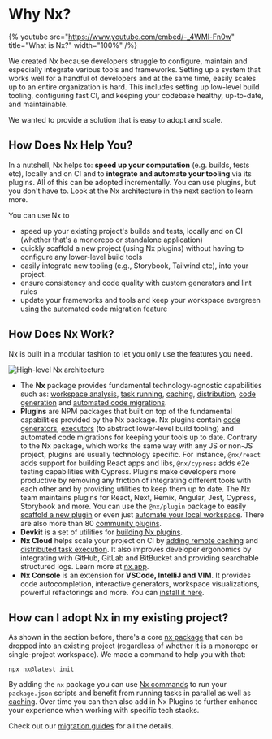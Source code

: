 # Why Nx?

{% youtube
src="https://www.youtube.com/embed/-_4WMl-Fn0w"
title="What is Nx?"
width="100%" /%}

We created Nx because developers struggle to configure, maintain and especially integrate various tools and frameworks. Setting up a system that works well for a handful of developers and at the same time, easily scales up to an entire organization is hard. This includes setting up low-level build tooling, configuring fast CI, and keeping your codebase healthy, up-to-date, and maintainable.

We wanted to provide a solution that is easy to adopt and scale.

## How Does Nx Help You?

In a nutshell, Nx helps to: **speed up your computation** (e.g. builds, tests etc), locally and on CI and to **integrate and automate your tooling** via its plugins. All of this can be adopted incrementally. You can use plugins, but you don't have to. Look at the Nx architecture in the next section to learn more.

You can use Nx to

- speed up your existing project's builds and tests, locally and on CI (whether that's a monorepo or standalone application)
- quickly scaffold a new project (using Nx plugins) without having to configure any lower-level build tools
- easily integrate new tooling (e.g., Storybook, Tailwind etc), into your project.
- ensure consistency and code quality with custom generators and lint rules
- update your frameworks and tools and keep your workspace evergreen using the automated code migration feature

## How Does Nx Work?

Nx is built in a modular fashion to let you only use the features you need.

![High-level Nx architecture](/shared/images/nx-architecture.svg)

- The **Nx** package provides fundamental technology-agnostic capabilities such as: [workspace analysis](/features/explore-graph), [task running](/features/run-tasks), [caching](/features/cache-task-results), [distribution](/ci/features/distribute-task-execution), [code generation](/features/generate-code) and [automated code migrations](/features/automate-updating-dependencies).
- **Plugins** are NPM packages that built on top of the fundamental capabilities provided by the Nx package. Nx plugins contain [code generators](/features/generate-code), [executors](/concepts/executors-and-configurations) (to abstract lower-level build tooling) and automated code migrations for keeping your tools up to date. Contrary to the Nx package, which works the same way with any JS or non-JS project, plugins are usually technology specific. For instance, `@nx/react` adds support for building React apps and libs, `@nx/cypress` adds e2e testing capabilities with Cypress. Plugins make developers more productive by removing any friction of integrating different tools with each other and by providing utilities to keep them up to date. The Nx team maintains plugins for React, Next, Remix, Angular, Jest, Cypress, Storybook and more. You can use the `@nx/plugin` package to easily [scaffold a new plugin](/extending-nx/intro/getting-started) or even just [automate your local workspace](/extending-nx/recipes/local-generators). There are also more than 80 [community plugins](/plugin-registry).
- **Devkit** is a set of utilities for [building Nx plugins](/extending-nx/intro/getting-started).
- **Nx Cloud** helps scale your project on CI by [adding remote caching](/concepts/how-caching-works) and [distributed task execution](/concepts/more-concepts/illustrated-dte). It also improves developer ergonomics by integrating with GitHub, GitLab and BitBucket and providing searchable structured logs. Learn more at [nx.app](https://nx.app).
- **Nx Console** is an extension for **VSCode, IntelliJ and VIM**. It provides code autocompletion, interactive generators, workspace visualizations, powerful refactorings and more. You can [install it here](/features/integrate-with-editors).

## How can I adopt Nx in my existing project?

As shown in the section before, there's a core [nx package](https://www.npmjs.com/package/nx) that can be dropped into an existing project (regardless of whether it is a monorepo or single-project workspace). We made a command to help you with that:

```shell
npx nx@latest init
```

By adding the `nx` package you can use [Nx commands](/features/run-tasks) to run your `package.json` scripts and benefit from running tasks in parallel as well as [caching](/features/cache-task-results). Over time you can then also add in Nx Plugins to further enhance your experience when working with specific tech stacks.

Check out our [migration guides](/recipes/adopting-nx) for all the details.
